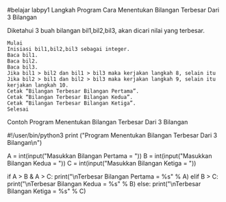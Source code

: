 #belajar labpy1
Langkah Program Cara Menentukan Bilangan Terbesar Dari 3 Bilangan

Diketahui 3 buah bilangan bil1,bil2,bil3, akan dicari nilai yang terbesar.

    Mulai
    Inisiasi bil1,bil2,bil3 sebagai integer.
    Baca bil1.
    Baca bil2.
    Baca bil3.
    Jika bil1 > bil2 dan bil1 > bil3 maka kerjakan langkah 8, selain itu
    Jika bil2 > bil1 dan bil2 > bil3 maka kerjakan langkah 9, selain itu kerjakan langkah 10.
    Cetak “Bilangan Terbesar Bilangan Pertama”.
    Cetak “Bilangan Terbesar Bilangan Kedua”.
    Cetak “Bilangan Terbesar Bilangan Ketiga”.
    Selesai

Contoh Program Menentukan Bilangan Terbesar Dari 3 Bilangan

#!/user/bin/python3
print ("Program Menentukan Bilangan Terbesar Dari 3 Bilangan\n")

A = int(input("Masukkan Bilangan Pertama = "))
B = int(input("Masukkan Bilangan Kedua = "))
C = int(input("Masukkan Bilangan Ketiga = "))

if A > B & A > C:
	print("\nTerbesar Bilangan Pertama = %s" % A)
elif B > C:
	print("\nTerbesar Bilangan Kedua = %s" % B)
else:
	print("\nTerbesar Bilangan Ketiga = %s" % C)


